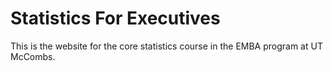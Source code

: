 # Statistics For Executives
This is the website for the core statistics course in the EMBA program at UT McCombs.
